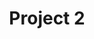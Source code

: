 ---
layout: layouts/project.njk
tags: 
  - project
  - installation
title: Project 2
year: 2018
description: Lorem ipsum dolor sit amet, eum liber aperiam ne, duo maiorum molestie singulis at, eum ea solum everti vidisse. Maluisset persequeris ne vix. Ad eius omnes appellantur vix. Quidam senserit eu sit, ius eu putent menandri molestiae.
thumbnail: /assets/img/sample.jpg
caption: Caption.
---